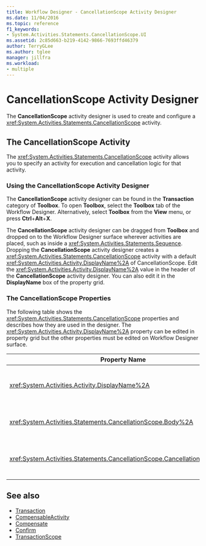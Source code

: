 ```yaml
---
title: Workflow Designer - CancellationScope Activity Designer
ms.date: 11/04/2016
ms.topic: reference
f1_keywords:
- System.Activities.Statements.CancellationScope.UI
ms.assetid: 2c85d663-b219-4142-9866-7693ffd46379
author: TerryGLee
ms.author: tglee
manager: jillfra
ms.workload:
- multiple
---
```

# CancellationScope Activity Designer

The **CancellationScope** activity designer is used to create and configure a <xref:System.Activities.Statements.CancellationScope> activity.

## The CancellationScope Activity

The <xref:System.Activities.Statements.CancellationScope> activity allows you to specify an activity for execution and cancellation logic for that activity.

### Using the CancellationScope Activity Designer

The **CancellationScope** activity designer can be found in the **Transaction** category of **Toolbox**. To open **Toolbox**, select the **Toolbox** tab of the Workflow Designer. Alternatively, select **Toolbox** from the **View** menu, or press **Ctrl**+**Alt**+**X**.

The **CancellationScope** activity designer can be dragged from **Toolbox** and dropped on to the Workflow Designer surface wherever activities are placed, such as inside a <xref:System.Activities.Statements.Sequence>. Dropping the **CancellationScope** activity designer creates a <xref:System.Activities.Statements.CancellationScope> activity with a default <xref:System.Activities.Activity.DisplayName%2A> of CancellationScope. Edit the <xref:System.Activities.Activity.DisplayName%2A> value in the header of the **CancellationScope** activity designer. You can also edit it in the **DisplayName** box of the property grid.

### The CancellationScope Properties

The following table shows the <xref:System.Activities.Statements.CancellationScope> properties and describes how they are used in the designer. The <xref:System.Activities.Activity.DisplayName%2A> property can be edited in property grid but the other properties must be edited on Workflow Designer surface.

|Property Name|Required|Usage|
|-|--------------|-|
|<xref:System.Activities.Activity.DisplayName%2A>|False|The optional friendly name of the <xref:System.Activities.Statements.CancellationScope> activity. The default is CancellationScope. Although the <xref:System.Activities.Activity.DisplayName%2A> value is not strictly required, it is a best practice to use one.|
|<xref:System.Activities.Statements.CancellationScope.Body%2A>|True|Specifies the activity for which cancellation logic is provided. To add the <xref:System.Activities.Statements.CancellationScope.Body%2A> activity, drop an activity from **Toolbox** into the **Body** box on the **CancellationScope** activity designer. Add the hint text "Drop Activity Here".|
|<xref:System.Activities.Statements.CancellationScope.CancellationHandler%2A>|True|Specifies the activity that is executed if there's a cancellation. To add the <xref:System.Activities.Statements.CancellationScope.CancellationHandler%2A> activity, drop an activity from **Toolbox** into the **CancellationHandler** box on the **CancellationScope** activity designer. Add the hint text "Drop Activity Here".|

## See also

- [Transaction](../workflow-designer/transaction-activity-designers.md)
- [CompensableActivity](../workflow-designer/compensableactivity-activity-designer.md)
- [Compensate](../workflow-designer/compensate-activity-designer.md)
- [Confirm](../workflow-designer/confirm-activity-designer.md)
- [TransactionScope](../workflow-designer/transactionscope-activity-designer.md)
